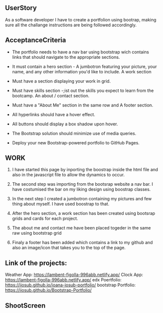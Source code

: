 ## UserStory

As a software developer I have to create a portfolion using bootrap, making sure all the challange instructions are being followed accordingly.

## AcceptanceCriteria

- The portfolio needs to have a nav bar using bootstrap wich contains links that should navigate to the appropriate sections.

- It must contain a hero section - A jumbotron featuring your picture, your name, and any other information you'd like to include.
  A work section

- Must have a section displaying your work in grid.

- Must have skills section -;ist out the skills you expect to learn from the bootcamp.
  An about / contact section.

- Must have a "About Me" section in the same row and A footer section.

- All hyperlinks should have a hover effect.

- All buttons should display a box shadow upon hover.

- The Bootstrap solution should minimize use of media queries.

- Deploy your new Bootstrap-powered portfolio to GitHub Pages.

## WORK

1. I have started this page by inporting the boostrap inside the html file and also in the javascript file to allow the dynamics to occur.

2. The second step was importing from the bootsrap website a nav bar. I have costumised the bar on my liking design using boostrap classes.

3. In the next step I created a jumbotron containing my pictures and few thing about myself. I have used boostrap to that.

4. After the hero section, a work section has been created using bootsrap grids and cards for each project.

5. The about me and contact me have been placed togeder in the same raw using bootstrap grid

6. Finaly a footer has been added which contains a link to my github and also an image/icon that takes you to the top of the page.

## Link of the projects:

Weather App: https://lambent-figolla-996abb.netlify.app/
Clock App: https://lambent-figolla-996abb.netlify.app/
edx Poertfolio: https://iiosub.github.io/ioana-iosub-portfolio/
bootstrap Portfolio: https://iiosub.github.io/Bootstrap-Portfolio/

## ShootScreen
